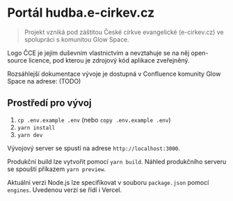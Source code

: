 # Portál hudba.e-cirkev.cz

> Projekt vzniká pod záštitou České církve evangelické (e-cirkev.cz) ve spolupráci s komunitou Glow Space.

Logo ČCE je jejím duševním vlastnictvím a nevztahuje se na něj open-source licence, pod kterou je zdrojový kód aplikace zveřejněný.

Rozsáhlejší dokumentace vývoje je dostupná v Confluence komunity Glow Space na adrese: (TODO)

## Prostředí pro vývoj

1. `cp .env.example .env` (nebo `copy .env.example .env`)
2. `yarn install`
3. `yarn dev`

Vývojový server se spustí na adrese `http://localhost:3000`.

Produkční build lze vytvořit pomocí `yarn build`. Náhled produkčního serveru se spouští příkazem `yarn preview`.

Aktuální verzi Node.js lze specifikovat v souboru `package.json` pomocí `engines`. Uvedenou verzí se řídí i Vercel.

